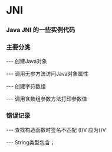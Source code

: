 # JNI

### Java JNI 的一些实例代码


### 主要分类

--- 创建Java对象

--- 调用无参方法访问Java对象属性

--- 创建字符数组

--- 调用含数组参数方法打印参数值


### 错误记录

 --- 查找构造函数时签名不匹配 (I)V 应为()V

 --- String类型包含；
 
